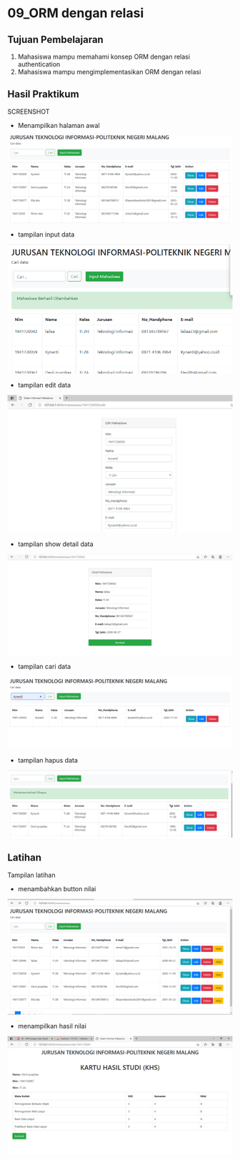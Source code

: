 # 09_ORM dengan relasi

## Tujuan Pembelajaran

1. Mahasiswa mampu memahami konsep ORM dengan relasi authentication
2. Mahasiswa mampu mengimplementasikan ORM dengan relasi 

## Hasil Praktikum 

SCREENSHOT

- Menampilkan halaman awal

![contoh gambar](img/awal.PNG)

- tampilan input data

![contoh gambar](img/input.PNG)

- tampilan edit data

![contoh gambar](img/edit.PNG)

- tampilan show detail data

![contoh gambar](img/show.PNG)

- tampilan cari data

![contoh gambar](img/cari.PNG)

- tampilan hapus data

![contoh gambar](img/hapus.PNG)

## Latihan

Tampilan latihan 

- menambahkan button nilai 

![contoh gambar](img/nilai.PNG)


- menampilkan hasil nilai

![contoh gambar](img/khs.PNG)

